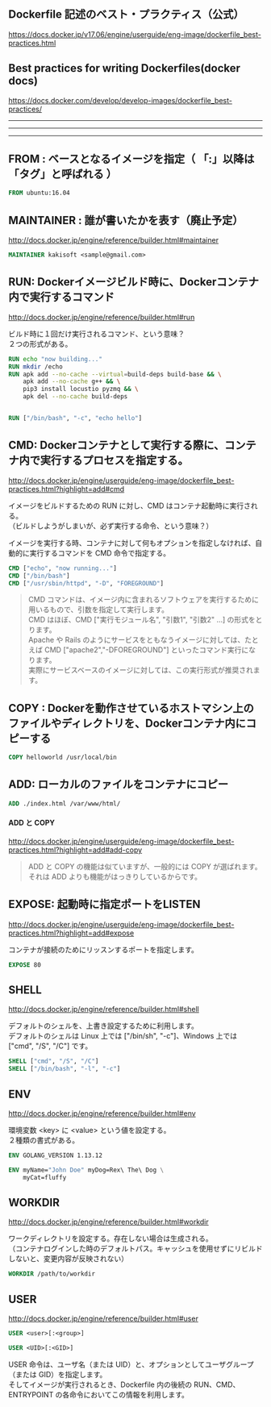 ## Dockerfile 記述のベスト・プラクティス（公式）
https://docs.docker.jp/v17.06/engine/userguide/eng-image/dockerfile_best-practices.html


## Best practices for writing Dockerfiles(docker docs)
https://docs.docker.com/develop/develop-images/dockerfile_best-practices/


______________________________________________________________________
______________________________________________________________________
______________________________________________________________________
## FROM : ベースとなるイメージを指定（ 「:」以降は「タグ」と呼ばれる ）
```dockerfile
FROM ubuntu:16.04
```


## MAINTAINER : 誰が書いたかを表す（廃止予定）
http://docs.docker.jp/engine/reference/builder.html#maintainer
```dockerfile
MAINTAINER kakisoft <sample@gmail.com>
```


## RUN: Dockerイメージビルド時に、Dockerコンテナ内で実行するコマンド
http://docs.docker.jp/engine/reference/builder.html#run  

ビルド時に１回だけ実行されるコマンド、という意味？  
２つの形式がある。  
```dockerfile
RUN echo "now building..."
RUN mkdir /echo
RUN apk add --no-cache --virtual=build-deps build-base && \
    apk add --no-cache g++ && \
    pip3 install locustio pyzmq && \
    apk del --no-cache build-deps


RUN ["/bin/bash", "-c", "echo hello"]
```


## CMD: Dockerコンテナとして実行する際に、コンテナ内で実行するプロセスを指定する。
http://docs.docker.jp/engine/userguide/eng-image/dockerfile_best-practices.html?highlight=add#cmd  

イメージをビルドするための RUN に対し、CMD はコンテナ起動時に実行される。  
（ビルドしようがしまいが、必ず実行する命令、という意味？）  

イメージを実行する時、コンテナに対して何もオプションを指定しなければ、自動的に実行するコマンドを CMD 命令で指定する。
```dockerfile
CMD ["echo", "now running..."]
CMD ["/bin/bash"]
CMD ["/usr/sbin/httpd", "-D", "FOREGROUND"]
```

> CMD コマンドは、イメージ内に含まれるソフトウェアを実行するために用いるもので、引数を指定して実行します。  
> CMD はほぼ、CMD ["実行モジュール名", "引数1", "引数2" …] の形式をとります。  
> Apache や Rails のようにサービスをともなうイメージに対しては、たとえば CMD ["apache2","-DFOREGROUND"] といったコマンド実行になります。  
> 実際にサービスベースのイメージに対しては、この実行形式が推奨されます。  


## COPY : Dockerを動作させているホストマシン上のファイルやディレクトリを、Dockerコンテナ内にコピーする
```dockerfile
COPY helloworld /usr/local/bin
```


## ADD: ローカルのファイルをコンテナにコピー
```dockerfile
ADD ./index.html /var/www/html/
```

#### ADD と COPY
http://docs.docker.jp/engine/userguide/eng-image/dockerfile_best-practices.html?highlight=add#add-copy  
>ADD と COPY の機能は似ていますが、一般的には COPY が選ばれます。  
>それは ADD よりも機能がはっきりしているからです。  


## EXPOSE: 起動時に指定ポートをLISTEN
http://docs.docker.jp/engine/userguide/eng-image/dockerfile_best-practices.html?highlight=add#expose  

コンテナが接続のためにリッスンするポートを指定します。  
```dockerfile
EXPOSE 80
```


## SHELL
http://docs.docker.jp/engine/reference/builder.html#shell  

デフォルトのシェルを、上書き設定するために利用します。   
デフォルトのシェルは Linux 上では ["/bin/sh", "-c"]、Windows 上では ["cmd", "/S", "/C"] です。  

```dockerfile
SHELL ["cmd", "/S", "/C"]
SHELL ["/bin/bash", "-l", "-c"]
```


## ENV
http://docs.docker.jp/engine/reference/builder.html#env  

環境変数 \<key\> に \<value\> という値を設定する。  
２種類の書式がある。
```dockerfile
ENV GOLANG_VERSION 1.13.12

ENV myName="John Doe" myDog=Rex\ The\ Dog \
    myCat=fluffy
```


## WORKDIR
http://docs.docker.jp/engine/reference/builder.html#workdir  

ワークディレクトリを設定する。存在しない場合は生成される。  
（コンテナログインした時のデフォルトパス。キャッシュを使用せずにリビルドしないと、変更内容が反映されない）
```dockerfile
WORKDIR /path/to/workdir
```


## USER
http://docs.docker.jp/engine/reference/builder.html#user

```dockerfile
USER <user>[:<group>]

USER <UID>[:<GID>]
```

USER 命令は、ユーザ名（または UID）と、オプションとしてユーザグループ（または GID）を指定します。   
そしてイメージが実行されるとき、Dockerfile 内の後続の RUN、CMD、ENTRYPOINT の各命令においてこの情報を利用します。  




